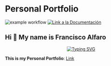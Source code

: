 # Personal Portfolio

![example workflow](https://github.com/fralfaro/portfolio/actions/workflows/documentation.yml/badge.svg)
<a href="https://fralfaro.github.io/portfolio/"><img alt="Link a la Documentación" src="https://img.shields.io/badge/Portfolio-link-orange"></a>

## Hi 👋 My name is Francisco Alfaro



<p align="center">
    <a href="https://git.io/typing-svg"><img src="https://readme-typing-svg.herokuapp.com?font=Fira+Code&size=25&duration=3000&pause=1000&color=e69138&center=true&vCenter=true&width=477&lines=Developer,+Speaker,+Teacher;Open+Source+Contributor" alt="Typing SVG" /></a>
</p>

**This is my Personal Portfolio**: [Link](https://fralfaro.github.io/portfolio/)